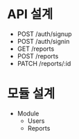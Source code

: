 # API 설계
* POST /auth/signup
* POST /auth/signin
* GET /reports
* POST /reports
* PATCH /reports/:id

# 모듈 설계
* Module
  * Users
  * Reports